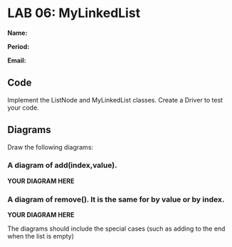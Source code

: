 # LAB 06: MyLinkedList

**Name:**

**Period:**

**Email:**

## Code

Implement the ListNode and MyLinkedList classes. Create a Driver to test your code.

## Diagrams

Draw the following diagrams:

### A diagram of add(index,value).

**YOUR DIAGRAM HERE**

### A diagram of remove(). It is the same for by value or by index.

**YOUR DIAGRAM HERE**

The diagrams should include the special cases (such as adding to the end when the list is empty)
